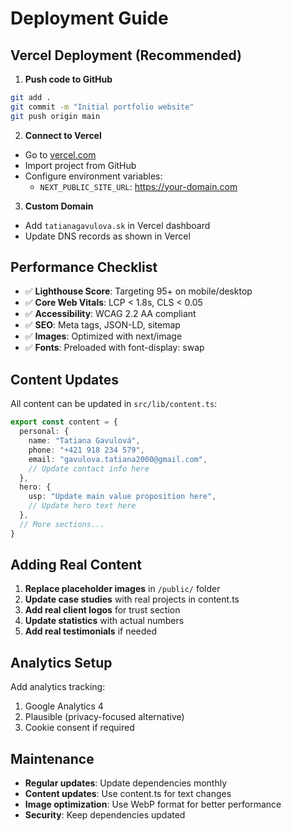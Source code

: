 # Deployment Guide

## Vercel Deployment (Recommended)

1. **Push code to GitHub**
```bash
git add .
git commit -m "Initial portfolio website"
git push origin main
```

2. **Connect to Vercel**
- Go to [vercel.com](https://vercel.com)
- Import project from GitHub
- Configure environment variables:
  - `NEXT_PUBLIC_SITE_URL`: https://your-domain.com

3. **Custom Domain**
- Add `tatianagavulova.sk` in Vercel dashboard
- Update DNS records as shown in Vercel

## Performance Checklist

- ✅ **Lighthouse Score**: Targeting 95+ on mobile/desktop
- ✅ **Core Web Vitals**: LCP < 1.8s, CLS < 0.05
- ✅ **Accessibility**: WCAG 2.2 AA compliant
- ✅ **SEO**: Meta tags, JSON-LD, sitemap
- ✅ **Images**: Optimized with next/image
- ✅ **Fonts**: Preloaded with font-display: swap

## Content Updates

All content can be updated in `src/lib/content.ts`:

```typescript
export const content = {
  personal: {
    name: "Tatiana Gavulová",
    phone: "+421 918 234 579",
    email: "gavulova.tatiana2000@gmail.com",
    // Update contact info here
  },
  hero: {
    usp: "Update main value proposition here",
    // Update hero text here
  },
  // More sections...
}
```

## Adding Real Content

1. **Replace placeholder images** in `/public/` folder
2. **Update case studies** with real projects in content.ts
3. **Add real client logos** for trust section
4. **Update statistics** with actual numbers
5. **Add real testimonials** if needed

## Analytics Setup

Add analytics tracking:
1. Google Analytics 4
2. Plausible (privacy-focused alternative)
3. Cookie consent if required

## Maintenance

- **Regular updates**: Update dependencies monthly
- **Content updates**: Use content.ts for text changes
- **Image optimization**: Use WebP format for better performance
- **Security**: Keep dependencies updated
